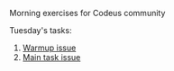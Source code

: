 Morning exercises for Codeus community

Tuesday's tasks:

1. [Warmup issue](src/main/java/december/tuesday/warmup/README.md)
2. [Main task issue](src/main/java/december/tuesday/stream_interview/README.md)
